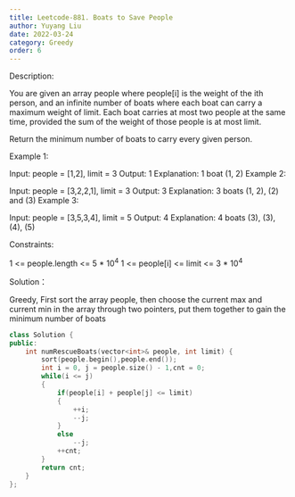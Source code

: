 ```yaml
---
title: Leetcode-881. Boats to Save People
author: Yuyang Liu
date: 2022-03-24
category: Greedy
order: 6
---
```


Description:

You are given an array people where people[i] is the weight of the ith person, and an infinite number of boats where each boat can carry a maximum weight of limit. Each boat carries at most two people at the same time, provided the sum of the weight of those people is at most limit.

Return the minimum number of boats to carry every given person.

 

Example 1:

Input: people = [1,2], limit = 3
Output: 1
Explanation: 1 boat (1, 2)
Example 2:

Input: people = [3,2,2,1], limit = 3
Output: 3
Explanation: 3 boats (1, 2), (2) and (3)
Example 3:

Input: people = [3,5,3,4], limit = 5
Output: 4
Explanation: 4 boats (3), (3), (4), (5)
 

Constraints:

1 <= people.length <= 5 * 10<sup>4</sup>
1 <= people[i] <= limit <= 3 * 10<sup>4</sup>

Solution：

Greedy, First sort the array people, then choose the current max and current min in the array through two pointers, put them together to gain the minimum number of boats

``` c++
class Solution {
public:
    int numRescueBoats(vector<int>& people, int limit) {
        sort(people.begin(),people.end());
        int i = 0, j = people.size() - 1,cnt = 0;
        while(i <= j)
        {   
            if(people[i] + people[j] <= limit)
            {
                ++i;
                --j;
            }
            else
                --j;
            ++cnt;  
        }
        return cnt;
    }
};
```
